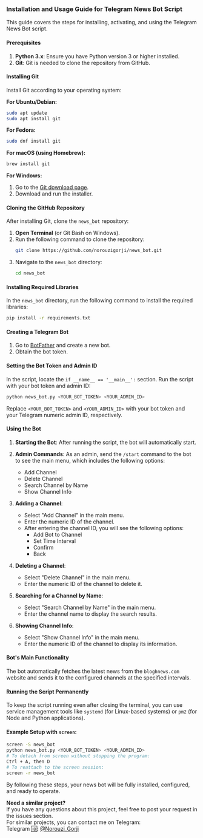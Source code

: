 ### Installation and Usage Guide for Telegram News Bot Script

This guide covers the steps for installing, activating, and using the Telegram News Bot script.

#### Prerequisites
1. **Python 3.x**: Ensure you have Python version 3 or higher installed.
2. **Git**: Git is needed to clone the repository from GitHub.

#### Installing Git
Install Git according to your operating system:

**For Ubuntu/Debian:**
```bash
sudo apt update
sudo apt install git
```

**For Fedora:**
```bash
sudo dnf install git
```

**For macOS (using Homebrew):**
```bash
brew install git
```

**For Windows:**
1. Go to the [Git download page](https://git-scm.com/download/win).
2. Download and run the installer.

#### Cloning the GitHub Repository
After installing Git, clone the `news_bot` repository:

1. **Open Terminal** (or Git Bash on Windows).
2. Run the following command to clone the repository:
   ```bash
   git clone https://github.com/norouzigorji/news_bot.git
   ```
3. Navigate to the `news_bot` directory:
   ```bash
   cd news_bot
   ```

#### Installing Required Libraries
In the `news_bot` directory, run the following command to install the required libraries:
```bash
pip install -r requirements.txt
```

#### Creating a Telegram Bot
1. Go to [BotFather](https://telegram.me/BotFather) and create a new bot.
2. Obtain the bot token.

#### Setting the Bot Token and Admin ID
In the script, locate the `if __name__ == '__main__':` section. Run the script with your bot token and admin ID:
```bash
python news_bot.py <YOUR_BOT_TOKEN> <YOUR_ADMIN_ID>
```
Replace `<YOUR_BOT_TOKEN>` and `<YOUR_ADMIN_ID>` with your bot token and your Telegram numeric admin ID, respectively.

#### Using the Bot
1. **Starting the Bot**:
   After running the script, the bot will automatically start.

2. **Admin Commands**:
   As an admin, send the `/start` command to the bot to see the main menu, which includes the following options:
   - Add Channel
   - Delete Channel
   - Search Channel by Name
   - Show Channel Info

3. **Adding a Channel**:
   - Select "Add Channel" in the main menu.
   - Enter the numeric ID of the channel.
   - After entering the channel ID, you will see the following options:
     - Add Bot to Channel
     - Set Time Interval
     - Confirm
     - Back

4. **Deleting a Channel**:
   - Select "Delete Channel" in the main menu.
   - Enter the numeric ID of the channel to delete it.

5. **Searching for a Channel by Name**:
   - Select "Search Channel by Name" in the main menu.
   - Enter the channel name to display the search results.

6. **Showing Channel Info**:
   - Select "Show Channel Info" in the main menu.
   - Enter the numeric ID of the channel to display its information.

#### Bot's Main Functionality
The bot automatically fetches the latest news from the `bloghnews.com` website and sends it to the configured channels at the specified intervals.

#### Running the Script Permanently
To keep the script running even after closing the terminal, you can use service management tools like `systemd` (for Linux-based systems) or `pm2` (for Node and Python applications).

#### Example Setup with `screen`:
```bash
screen -S news_bot
python news_bot.py <YOUR_BOT_TOKEN> <YOUR_ADMIN_ID>
# To detach from screen without stopping the program:
Ctrl + A, then D
# To reattach to the screen session:
screen -r news_bot
```

By following these steps, your news bot will be fully installed, configured, and ready to operate.

**Need a similar project?**<br/>
If you have any questions about this project, feel free to post your request in the issues section. <br/>
For similar projects, you can contact me on Telegram: <br/>
Telegram 🆔: [@Norouzi_Gorji](https://t.me/Norouzi_Gorji)
